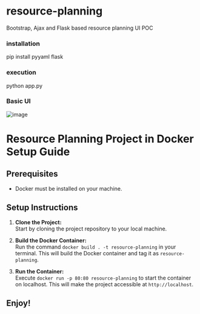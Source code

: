 # resource-planning
Bootstrap, Ajax and Flask based resource planning UI POC

### installation
pip install pyyaml flask

### execution
python app.py

### Basic UI
![image](https://github.com/user-attachments/assets/60d93983-505e-427e-8d50-4c9429278c27)


# Resource Planning Project in Docker Setup Guide

## Prerequisites

- Docker must be installed on your machine.

## Setup Instructions

1. **Clone the Project:**  
   Start by cloning the project repository to your local machine.

2. **Build the Docker Container:**  
   Run the command `docker build . -t resource-planning` in your terminal. This will build the Docker container and tag it as `resource-planning`.

3. **Run the Container:**  
   Execute `docker run -p 80:80 resource-planning` to start the container on localhost. This will make the project accessible at `http://localhost`.

## Enjoy!

